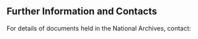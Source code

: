 ##  Further Information and Contacts

For details of documents held in the National Archives, contact:  
